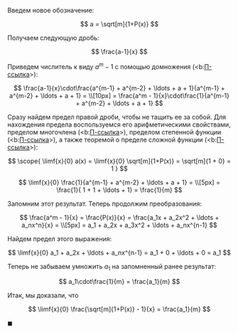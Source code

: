 Введем новое обозначение:

$$ a = \sqrt[m]{1+P(x)} $$

Получаем следующую дробь:

$$ \frac{a-1}{x} $$

Приведем числитель к виду $a^m-1$ с помощью домножения (<b:[П-ссылка](advanced/proto/common/power-diff)>):

$$ \frac{a-1}{x}\cdot\frac{a^{m-1} + a^{m-2} + \ldots + a + 1}{a^{m-1} + a^{m-2} + \ldots + a + 1} = \\[10px] = \frac{a^m - 1}{x}\cdot\frac{1}{a^{m-1} + a^{m-2} + \ldots + a + 1} $$

Сразу найдем предел правой дроби, чтобы не тащить ее за собой. Для нахождения предела воспользуемся его арифметическими свойствами, пределом многочлена (<b:[П-ссылка](advanced/proto/f-lim/elementary)>), пределом степенной функции (<b:[П-ссылка](advanced/proto/f-lim/f-power)>), а также теоремой о пределе сложной функции (<b:[П-ссылка](advanced/proto/f-lim/composition)>):

$$ \scope{ \limf{x}{0} a(x) = \limf{x}{0} \sqrt[m]{1+P(x)} = \sqrt[m]{1 + 0} = 1 } $$

$$ \limf{x}{0} \frac{1}{a^{m-1} + a^{m-2} + \ldots + a + 1} = \\[5px] = \frac{1}{ 1 + 1 + \ldots + 1} = \frac{1}{m} $$

Запомним этот результат. Теперь продолжим преобразования:

$$ \frac{a^m - 1}{x} = \frac{P(x)}{x} = \frac{a_1x + a_2x^2 + \ldots + a_nx^n}{x} = \\[5px] = a_1 + a_2x + a_3x^2 + \ldots + a_nx^{n-1} $$

Найдем предел этого выражения:

$$ \limf{x}{0} a_1 + a_2x + \ldots + a_nx^{n-1} = a_1 + 0 + \ldots + 0 = a_1 $$

Теперь не забываем умножить $a_1$ на запомненный ранее результат:

$$ a_1\cdot\frac{1}{m} = \frac{a_1}{m} $$

Итак, мы доказали, что

$$ \limf{x}{0} \frac{\sqrt[m]{1+P(x)} - 1}{x} = \frac{a_1}{m} $$

$\blacksquare$